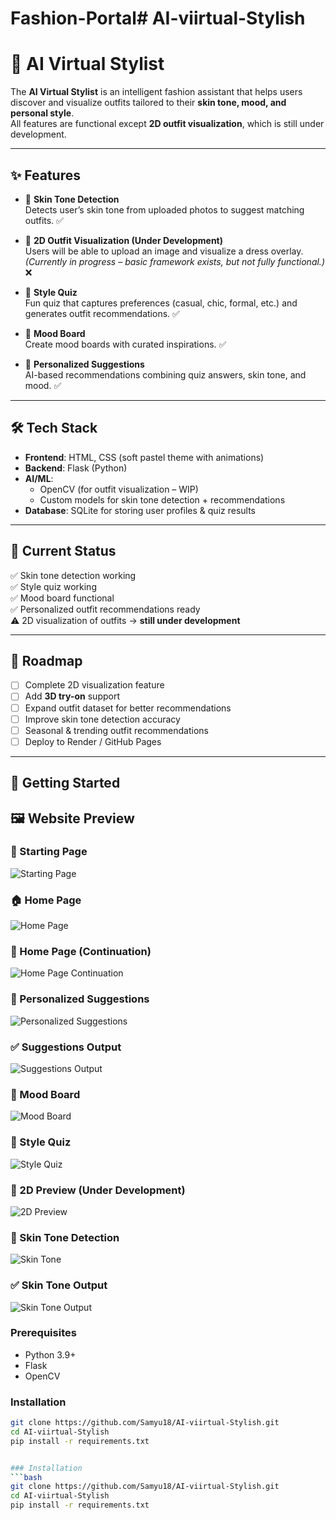 # Fashion-Portal# AI-viirtual-Stylish
# 👗 AI Virtual Stylist

The **AI Virtual Stylist** is an intelligent fashion assistant that helps users discover and visualize outfits tailored to their **skin tone, mood, and personal style**.  
All features are functional except **2D outfit visualization**, which is still under development.

---

## ✨ Features

- 🎨 **Skin Tone Detection**  
  Detects user’s skin tone from uploaded photos to suggest matching outfits. ✅

- 👕 **2D Outfit Visualization (Under Development)**  
  Users will be able to upload an image and visualize a dress overlay.  
  _(Currently in progress – basic framework exists, but not fully functional.)_ ❌

- 🧩 **Style Quiz**  
  Fun quiz that captures preferences (casual, chic, formal, etc.) and generates outfit recommendations. ✅

- 📌 **Mood Board**  
  Create mood boards with curated inspirations. ✅

- 🤖 **Personalized Suggestions**  
  AI-based recommendations combining quiz answers, skin tone, and mood. ✅

---

## 🛠️ Tech Stack

- **Frontend**: HTML, CSS (soft pastel theme with animations)  
- **Backend**: Flask (Python)  
- **AI/ML**:  
  - OpenCV (for outfit visualization – WIP)  
  - Custom models for skin tone detection + recommendations  
- **Database**: SQLite for storing user profiles & quiz results  

---

## 🚧 Current Status

✅ Skin tone detection working  
✅ Style quiz working  
✅ Mood board functional  
✅ Personalized outfit recommendations ready  
⚠️ 2D visualization of outfits → **still under development**  

---

## 📌 Roadmap

- [ ] Complete 2D visualization feature  
- [ ] Add **3D try-on** support  
- [ ] Expand outfit dataset for better recommendations  
- [ ] Improve skin tone detection accuracy  
- [ ] Seasonal & trending outfit recommendations  
- [ ] Deploy to Render / GitHub Pages  

---

## 🚀 Getting Started
## 🖼️ Website Preview

### 🌸 Starting Page
![Starting Page](assets/Home.png)

### 🏠 Home Page
![Home Page](assets/Home1.png)

### 📌 Home Page (Continuation)
![Home Page Continuation](assets/Home2.png)

### 🎯 Personalized Suggestions
![Personalized Suggestions](assets/get_personalized_suggestion.png)

### ✅ Suggestions Output
![Suggestions Output](assets/suggestion_output.png)

### 🎨 Mood Board
![Mood Board](assets/moodboard.png)

### 📝 Style Quiz
![Style Quiz](assets/quiz.png)

### 👗 2D Preview (Under Development)
![2D Preview](assets/2D_preview.png)

### 🎨 Skin Tone Detection
![Skin Tone](assets/skintone.png)

### ✅ Skin Tone Output
![Skin Tone Output](assets/skintone_output.png)


### Prerequisites
- Python 3.9+  
- Flask  
- OpenCV  

### Installation
```bash
git clone https://github.com/Samyu18/AI-viirtual-Stylish.git
cd AI-viirtual-Stylish
pip install -r requirements.txt


### Installation
```bash
git clone https://github.com/Samyu18/AI-viirtual-Stylish.git
cd AI-viirtual-Stylish
pip install -r requirements.txt
